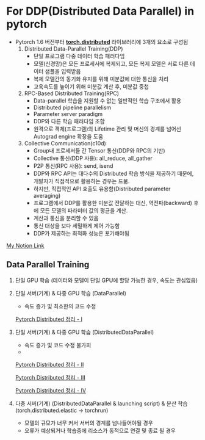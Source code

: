 # For DDP(Distributed Data Parallel) in pytorch

- Pytorch 1.6 버전부터 **[torch.distributed](https://pytorch.org/docs/stable/distributed.html)** 라이브러리에 3개의 요소로 구성됨
    1. Distributed Data-Parallel Training(DDP)
        - 단일 프로그램 다중 데이터 학습 패러다임
        - 모델(신경망)은 모든 프로세서에 복제되고, 모든 복제 모델은 서로 다른 데이터 샘플을 입력받음
        - 복제 모델간의 동기화 유지를 위해 미분값에 대한 통신을 처리
        - 교육속도를 높이기 위해 미분값 계산 후, 미분값 중첩
    2. RPC-Based Distributed Training(RPC)
        - Data-parallel 학습을 지원할 수 없는 일반적인 학습 구조에서 활용
        - Distributed pipeline parallelism
        - Parameter server paradigm
        - DDP와 다른 학습 패러다임 조합
        - 원격으로 객체(프로그램)의 Lifetime 관리 및 머신의 경계를 넘어선 Autograd engine 확장을 도움
    3. Collective Communication(c10d)
        - Group내 프로세서들 간 Tensor 통신(DDP와 RPC의 기반)
        - Collective 통신(DDP 사용): all_reduce, all_gather
        - P2P 통신(RPC 사용): send, isend
        - DDP와 RPC API는 대다수의 Distributed 학습 방식을 제공하기 때문에, 개발자가 직접적으로 활용하는 경우는 드묾.
        - 하지만, 직접적인 API 호출도 유용함(Distributed parameter averaging)
        - 프로그램에서 DDP를 활용한 미분값 전달하는 대신, 역전파(backward) 후에 모든 모델의 파라미터 값의 평균을 계산.
        - 계산과 통신을 분리할 수 있음
        - 통신 대상을 보다 세밀하게 제어 가능함 
        - DDP가 제공하는 최적화 성능은 포기해야됨

[My Notion Link](https://dy-research.notion.site/Pytorch-DDP-DistributedDataParallel-045b146d1689455aa1b411c30b8a782b?pvs=4)

## Data Parallel Training

1. 단일 GPU 학습 (데이터와 모델이 단일 GPU에 할당 가능한 경우, 속도는 관심없음)
2. 단일 서버(기계) & 다중 GPU 학습 (DataParallel)
    - 속도 증가 및 최소한의 코드 수정
      
    [Pytorch Distributed 정리 - I](https://www.notion.so/Pytorch-Distributed-I-15147c02da5749d285ba0c438d1a055f?pvs=21)
    
3. 단일 서버(기계) & 다중 GPU 학습 (DistributedDataParallel)
    - 속도 증가 및 코드 수정 불가피
    - 
    [Pytorch Distributed 정리 - II](https://www.notion.so/Pytorch-Distributed-II-328d5557c91149dcab3f078d60d7c0cd?pvs=21)

    [Pytorch Distributed 정리 - III](https://www.notion.so/Pytorch-Distributed-III-e259eade397f4392be7c63188f9bb7e9?pvs=21)
   
    [Pytorch Distributed 정리 - IV](https://www.notion.so/Pytorch-Distributed-IV-0110a3c7228a429fb7c83d15a2c81109?pvs=21)
    
5. 다중 서버(기계) (DistributedDataParallel & launching script) 
& 분산 학습(torch.distributed.elastic → torchrun)
    - 모델의 규모가 너무 커서 서버의 경계를 넘나들어야될 경우
    - 오류가 예상되거나 학습중에 리소스가 동적으로 연결 및 종료 될 경우
